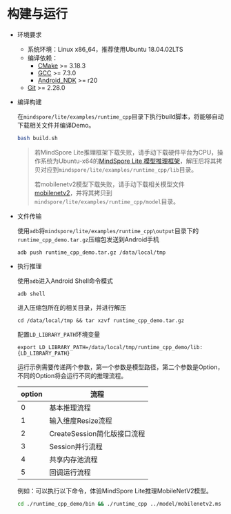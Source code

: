 # 构建与运行

- 环境要求
    - 系统环境：Linux x86_64，推荐使用Ubuntu 18.04.02LTS
    - 编译依赖：
        - [CMake](https://cmake.org/download/) >= 3.18.3
        - [GCC](https://gcc.gnu.org/releases.html) >= 7.3.0
        - [Android_NDK](https://dl.google.com/android/repository/android-ndk-r20b-linux-x86_64.zip) >= r20
    - [Git](https://git-scm.com/downloads) >= 2.28.0

- 编译构建

  在`mindspore/lite/examples/runtime_cpp`目录下执行build脚本，将能够自动下载相关文件并编译Demo。

  ```bash
  bash build.sh
  ```

  > 若MindSpore Lite推理框架下载失败，请手动下载硬件平台为CPU，操作系统为Ubuntu-x64的[MindSpore Lite 模型推理框架](https://www.mindspore.cn/lite/docs/zh-CN/r1.6/use/downloads.html)，解压后将其拷贝对应到`mindspore/lite/examples/runtime_cpp/lib`目录。
  >
  > 若mobilenetv2模型下载失败，请手动下载相关模型文件[mobilenetv2](https://download.mindspore.cn/model_zoo/official/lite/mobilenetv2_openimage_lite/mobilenetv2.ms)，并将其拷贝到`mindspore/lite/examples/runtime_cpp/model`目录。

- 文件传输

  使用`adb`将`mindspore/lite/examples/runtime_cpp\output`目录下的`runtime_cpp_demo.tar.gz`压缩包发送到Android手机

  ```shell
  adb push runtime_cpp_demo.tar.gz /data/local/tmp
  ```

- 执行推理

  使用`adb`进入Android Shell命令模式

  ```shell
  adb shell
  ```

  进入压缩包所在的相关目录，并进行解压

  ```shell
  cd /data/local/tmp && tar xzvf runtime_cpp_demo.tar.gz
  ```

  配置`LD_LIBRARY_PATH`环境变量

  ```shell
  export LD_LIBRARY_PATH=/data/local/tmp/runtime_cpp_demo/lib:{LD_LIBRARY_PATH}
  ```

  运行示例需要传递两个参数，第一个参数是模型路径，第二个参数是Option，不同的Option将会运行不同的推理流程。

  | option | 流程                        |
  | ------ | --------------------------- |
  | 0      | 基本推理流程                |
  | 1      | 输入维度Resize流程          |
  | 2      | CreateSession简化版接口流程 |
  | 3      | Session并行流程             |
  | 4      | 共享内存池流程              |
  | 5      | 回调运行流程                |

  例如：可以执行以下命令，体验MindSpore Lite推理MobileNetV2模型。

  ```bash
  cd ./runtime_cpp_demo/bin && ./runtime_cpp ../model/mobilenetv2.ms 0
  ```
